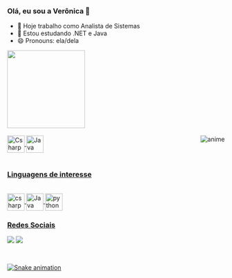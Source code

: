 ### Olá, eu sou a Verônica 👋

- 🔭 Hoje trabalho como Analista de Sistemas
- 🌱 Estou estudando .NET e Java
- 😄 Pronouns: ela/dela

 <div>
   <a href="https://github.com/veronicatorres18">
   <img height="180em" src="https://github-readme-stats.vercel.app/api?username=veronicatorres18&show_icons=true&theme=dracula&include_all_commits=true&count_private=true"/>
 
<div style="display: inline_block"><br>
  <img align="center" alt="Csharp" height="40" width="40" src="https://cdn.jsdelivr.net/gh/devicons/devicon/icons/csharp/csharp-original.svg">
  <img align="center" alt="Java" height="40" width="40"src="https://cdn.jsdelivr.net/gh/devicons/devicon/icons/java/java-original-wordmark.svg" />
  <img align="right" alt="anime"src="https://i.picasion.com/pic92/e3ec6057889568ec81b1071c83cf4b48.gif" /> 
 </div>
 <br>
 
  ### Linguagens de interesse
 <div style="display: inline_block"><br>
 <img align="center" alt="csharp" height="40" width="40"src="https://cdn.jsdelivr.net/gh/devicons/devicon/icons/csharp/csharp-original.svg" />
 <img align="center" alt="Java" height="40" width="40"src="https://cdn.jsdelivr.net/gh/devicons/devicon/icons/java/java-original-wordmark.svg" />
 <img align="center" alt="python" height="40" width="40"src="https://cdn.jsdelivr.net/gh/devicons/devicon/icons/python/python-original.svg" />
 
 </div>
 
 ### Redes Sociais 
 <a href="https://www.linkedin.com/in/veronicatorres18/" target="_blank"><img src="https://img.shields.io/badge/-LinkedIn-%230077B5?style=for-the-badge&logo=linkedin&logoColor=white" target="_blank"></a> 
<a href = "mailto:veronica18torresribeiro@gmail.com"><img src="https://img.shields.io/badge/Gmail-D14836?style=for-the-badge&logo=gmail&logoColor=white" target="_blank">

 
 <br>
 
  ![Snake animation](https://github.com/JoFs013/JoFs013/blob/output/github-contribution-grid-snake.svg)

</div>
